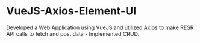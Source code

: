 # VueJS-Axios-Element-UI
Developed a Web Application using VueJS and utilized Axios to make RESR API calls to fetch and post data - Implemented CRUD.
